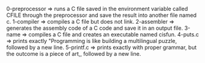 0-preprocessor => runs a C file saved in the environment variable called CFILE through the preprocessor and save the result into another file named c.
1-compiler => compiles a C file but does not link.
2-assembler => generates the assembly code of a C code and save it in an output file.
3-name =>  compiles a C file and creates an executable named cisfun.
4-puts.c => prints exactly "Programming is like building a multilingual puzzle, followed by a new line.
5-printf.c => prints exactly with proper grammar, but the outcome is a piece of art,, followed by a new line.

